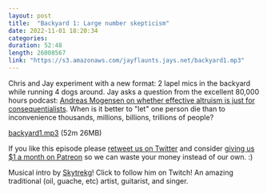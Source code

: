```yaml
---
layout: post
title:  "Backyard 1: Large number skepticism"
date: 2022-11-01 18:20:34
categories: 
duration: 52:48
length: 26008567
link: "https://s3.amazonaws.com/jayflaunts.jays.net/backyard1.mp3"
---
```


Chris and Jay experiment with a new format: 2 lapel mics in the backyard while
running 4 dogs around. Jay asks a question from the excellent 80,000 hours podcast:
<a href="https://80000hours.org/podcast/episodes/andreas-mogensen-deontology-and-effective-altruism/">Andreas
Mogensen on whether effective altruism is just for consequentialists</a>.
When is it better to "let" one person die than to inconvenience thousands, millions,
billions, trillions of people?

<a href="{{site.storage_url}}/backyard1.mp3" target="_blank">backyard1.mp3</a> (52m 26MB)

If you like this episode please [retweet us on Twitter](https://twitter.com/jayflaunts)
and consider [giving us $1 a month on Patreon](https://www.patreon.com/jayflaunts)
so we can waste your money instead of our own. :)

Musical intro by [Skytrekg](http://twitch.tv/skytrekg)! Click to follow him on Twitch! An amazing traditional
(oil, guache, etc) artist, guitarist, and singer.

